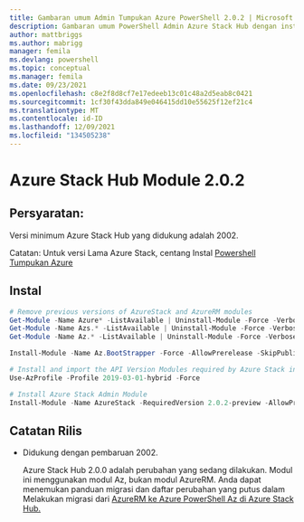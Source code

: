 ```yaml
---
title: Gambaran umum Admin Tumpukan Azure PowerShell 2.0.2 | Microsoft Docs
description: Gambaran umum PowerShell Admin Azure Stack Hub dengan instruksi untuk penginstalan dan konfigurasi.
author: mattbriggs
ms.author: mabrigg
manager: femila
ms.devlang: powershell
ms.topic: conceptual
ms.manager: femila
ms.date: 09/23/2021
ms.openlocfilehash: c8e2f8d8cf7e17edeeb13c01c48a2d5eab8c0421
ms.sourcegitcommit: 1cf30f43dda849e046415dd10e55625f12ef21c4
ms.translationtype: MT
ms.contentlocale: id-ID
ms.lasthandoff: 12/09/2021
ms.locfileid: "134505238"
---
```

# <a name="azure-stack-hub-module-202"></a>Azure Stack Hub Module 2.0.2

## <a name="requirements"></a>Persyaratan:

Versi minimum Azure Stack Hub yang didukung adalah 2002.

Catatan: Untuk versi Lama Azure Stack, centang Instal [Powershell Tumpukan Azure](/azure/azure-stack/azure-stack-powershell-install#install-azure-stack-powershell)

## <a name="install"></a>Instal

```powershell
# Remove previous versions of AzureStack and AzureRM modules
Get-Module -Name Azure* -ListAvailable | Uninstall-Module -Force -Verbose -ErrorAction Continue
Get-Module -Name Azs.* -ListAvailable | Uninstall-Module -Force -Verbose -ErrorAction Continue
Get-Module -Name Az.* -ListAvailable | Uninstall-Module -Force -Verbose -ErrorAction Continue

Install-Module -Name Az.BootStrapper -Force -AllowPrerelease -SkipPublisherCheck

# Install and import the API Version Modules required by Azure Stack into the current PowerShell session.
Use-AzProfile -Profile 2019-03-01-hybrid -Force

# Install Azure Stack Admin Module
Install-Module -Name AzureStack -RequiredVersion 2.0.2-preview -AllowPrerelease
```


## <a name="release-notes"></a>Catatan Rilis

* Didukung dengan pembaruan 2002.  

  Azure Stack Hub 2.0.0 adalah perubahan yang sedang dilakukan. Modul ini menggunakan modul Az, bukan modul AzureRM. Anda dapat menemukan panduan migrasi dan daftar perubahan yang putus dalam Melakukan migrasi dari [AzureRM ke Azure PowerShell Az di Azure Stack Hub.](/azure-stack/operator/azure-stack-powershell-install)
